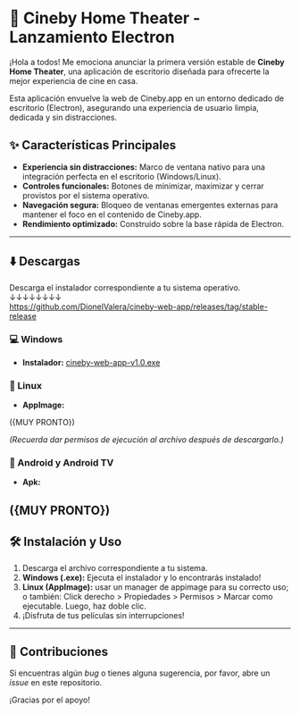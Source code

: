 # 🚀 Cineby Home Theater - Lanzamiento Electron

¡Hola a todos! Me emociona anunciar la primera versión estable de **Cineby Home Theater**, una aplicación de escritorio diseñada para ofrecerte la mejor experiencia de cine en casa.

Esta aplicación envuelve la web de Cineby.app en un entorno dedicado de escritorio (Electron), asegurando una experiencia de usuario limpia, dedicada y sin distracciones.

## ✨ Características Principales

* **Experiencia sin distracciones:** Marco de ventana nativo para una integración perfecta en el escritorio (Windows/Linux).
* **Controles funcionales:** Botones de minimizar, maximizar y cerrar provistos por el sistema operativo.
* **Navegación segura:** Bloqueo de ventanas emergentes externas para mantener el foco en el contenido de Cineby.app.
* **Rendimiento optimizado:** Construido sobre la base rápida de Electron.

---

## ⬇️ Descargas

Descarga el instalador correspondiente a tu sistema operativo. <br/>
↓↓↓↓↓↓↓↓<br/>
https://github.com/DionelValera/cineby-web-app/releases/tag/stable-release

### 💻 Windows

* **Instalador:**
[cineby-web-app-v1.0.exe](https://github.com/DionelValera/cineby-web-app/releases/download/stable-release/Cineby-Setup-1.0.exe)

### 🐧 Linux

* **AppImage:**

({MUY PRONTO})

*(Recuerda dar permisos de ejecución al archivo después de descargarlo.)*

### 📱 Android y Android TV 

* **Apk:**

({MUY PRONTO})
---

## 🛠️ Instalación y Uso

1.  Descarga el archivo correspondiente a tu sistema.
2.  **Windows (.exe):** Ejecuta el instalador y lo encontrarás instalado!
3.  **Linux (AppImage):** usar un manager de appimage para su correcto uso; o también: Click derecho > Propiedades > Permisos > Marcar como ejecutable. Luego, haz doble clic.
4.  ¡Disfruta de tus películas sin interrupciones!

---

## 🤝 Contribuciones

Si encuentras algún *bug* o tienes alguna sugerencia, por favor, abre un *issue* en este repositorio.

¡Gracias por el apoyo!

